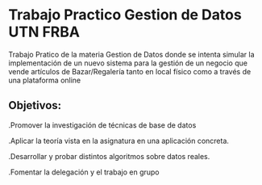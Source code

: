 # Trabajo Practico Gestion de Datos UTN FRBA 

Trabajo Pratico de la materia Gestion de Datos donde se intenta simular la implementación de un nuevo
sistema para la gestión de un negocio que vende artículos de Bazar/Regalería tanto en local físico como a través de una plataforma online

## Objetivos:

  .Promover la investigación de técnicas de base de datos
  
  .Aplicar la teoría vista en la asignatura en una aplicación concreta.
  
  .Desarrollar y probar distintos algoritmos sobre datos reales.
  
  .Fomentar la delegación y el trabajo en grupo

